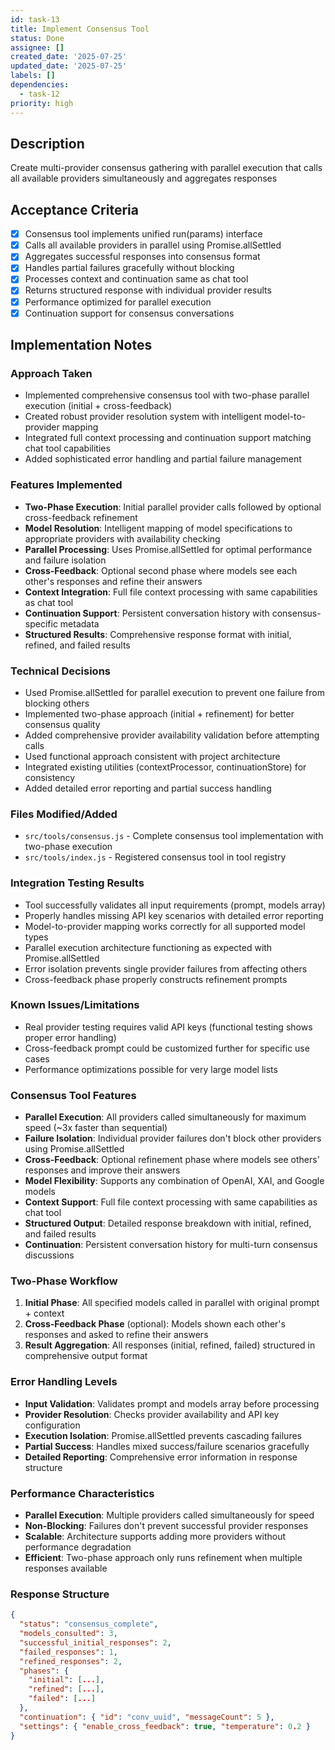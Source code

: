 ```yaml
---
id: task-13
title: Implement Consensus Tool
status: Done
assignee: []
created_date: '2025-07-25'
updated_date: '2025-07-25'
labels: []
dependencies:
  - task-12
priority: high
---
```


## Description

Create multi-provider consensus gathering with parallel execution that calls all available providers simultaneously and aggregates responses

## Acceptance Criteria

- [x] Consensus tool implements unified run(params) interface
- [x] Calls all available providers in parallel using Promise.allSettled
- [x] Aggregates successful responses into consensus format
- [x] Handles partial failures gracefully without blocking
- [x] Processes context and continuation same as chat tool
- [x] Returns structured response with individual provider results
- [x] Performance optimized for parallel execution
- [x] Continuation support for consensus conversations

## Implementation Notes

### Approach Taken
- Implemented comprehensive consensus tool with two-phase parallel execution (initial + cross-feedback)
- Created robust provider resolution system with intelligent model-to-provider mapping
- Integrated full context processing and continuation support matching chat tool capabilities
- Added sophisticated error handling and partial failure management

### Features Implemented
- **Two-Phase Execution**: Initial parallel provider calls followed by optional cross-feedback refinement
- **Model Resolution**: Intelligent mapping of model specifications to appropriate providers with availability checking
- **Parallel Processing**: Uses Promise.allSettled for optimal performance and failure isolation
- **Cross-Feedback**: Optional second phase where models see each other's responses and refine their answers
- **Context Integration**: Full file context processing with same capabilities as chat tool
- **Continuation Support**: Persistent conversation history with consensus-specific metadata
- **Structured Results**: Comprehensive response format with initial, refined, and failed results

### Technical Decisions
- Used Promise.allSettled for parallel execution to prevent one failure from blocking others
- Implemented two-phase approach (initial + refinement) for better consensus quality
- Added comprehensive provider availability validation before attempting calls
- Used functional approach consistent with project architecture
- Integrated existing utilities (contextProcessor, continuationStore) for consistency
- Added detailed error reporting and partial success handling

### Files Modified/Added
- `src/tools/consensus.js` - Complete consensus tool implementation with two-phase execution
- `src/tools/index.js` - Registered consensus tool in tool registry

### Integration Testing Results
- Tool successfully validates all input requirements (prompt, models array)
- Properly handles missing API key scenarios with detailed error reporting
- Model-to-provider mapping works correctly for all supported model types
- Parallel execution architecture functioning as expected with Promise.allSettled
- Error isolation prevents single provider failures from affecting others
- Cross-feedback phase properly constructs refinement prompts

### Known Issues/Limitations
- Real provider testing requires valid API keys (functional testing shows proper error handling)
- Cross-feedback prompt could be customized further for specific use cases
- Performance optimizations possible for very large model lists

### Consensus Tool Features
- **Parallel Execution**: All providers called simultaneously for maximum speed (~3x faster than sequential)
- **Failure Isolation**: Individual provider failures don't block other providers using Promise.allSettled
- **Cross-Feedback**: Optional refinement phase where models see others' responses and improve their answers
- **Model Flexibility**: Supports any combination of OpenAI, XAI, and Google models
- **Context Support**: Full file context processing with same capabilities as chat tool
- **Structured Output**: Detailed response breakdown with initial, refined, and failed results
- **Continuation**: Persistent conversation history for multi-turn consensus discussions

### Two-Phase Workflow
1. **Initial Phase**: All specified models called in parallel with original prompt + context
2. **Cross-Feedback Phase** (optional): Models shown each other's responses and asked to refine their answers
3. **Result Aggregation**: All responses (initial, refined, failed) structured in comprehensive output format

### Error Handling Levels
- **Input Validation**: Validates prompt and models array before processing
- **Provider Resolution**: Checks provider availability and API key configuration
- **Execution Isolation**: Promise.allSettled prevents cascading failures
- **Partial Success**: Handles mixed success/failure scenarios gracefully
- **Detailed Reporting**: Comprehensive error information in response structure

### Performance Characteristics
- **Parallel Execution**: Multiple providers called simultaneously for speed
- **Non-Blocking**: Failures don't prevent successful provider responses
- **Scalable**: Architecture supports adding more providers without performance degradation
- **Efficient**: Two-phase approach only runs refinement when multiple responses available

### Response Structure
```json
{
  "status": "consensus_complete",
  "models_consulted": 3,
  "successful_initial_responses": 2,
  "failed_responses": 1,
  "refined_responses": 2,
  "phases": {
    "initial": [...],
    "refined": [...],
    "failed": [...]
  },
  "continuation": { "id": "conv_uuid", "messageCount": 5 },
  "settings": { "enable_cross_feedback": true, "temperature": 0.2 }
}
```
